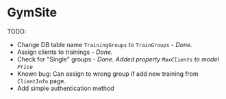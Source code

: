 # GymSite

TODO: 
 - Change DB table name `TrainingGroups` to `TrainGroups` - *Done.*
 - Assign clients to trainings - *Done.*
 - Check for "Single" groups - *Done. Added property `MaxClients` to model `Price`*
 - Known bug: Can assign to wrong group if add new training from `ClientInfo` page.
 - Add simple authentication method